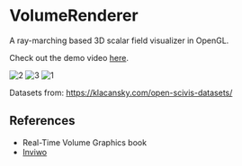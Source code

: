 # VolumeRenderer

A ray-marching based 3D scalar field visualizer in OpenGL.

Check out the demo video [here](https://youtu.be/_NzO2pZFL_w).

![2](https://user-images.githubusercontent.com/35342732/108729268-5b07bf80-7550-11eb-94d8-25128e2033b8.png)
![3](https://user-images.githubusercontent.com/35342732/108729279-5d6a1980-7550-11eb-8938-aa9213afe40e.png)
![1](https://user-images.githubusercontent.com/35342732/108729286-5e9b4680-7550-11eb-96b9-a563e273a780.png)

Datasets from: https://klacansky.com/open-scivis-datasets/

## References
- Real-Time Volume Graphics book
- [Inviwo](https://github.com/inviwo/inviwo)